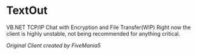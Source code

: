 # TextOut
VB.NET TCP/IP Chat with Encryption and File Transfer(WIP)
Right now the client is highly unstable, not being recommended for anything critical.

*Original Client created by FiveMania5*
